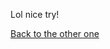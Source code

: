 Lol nice try!

[Back to the other one](https://github.com/peytontettleton/MarkdownPractice/blob/master/Markdown.md)
